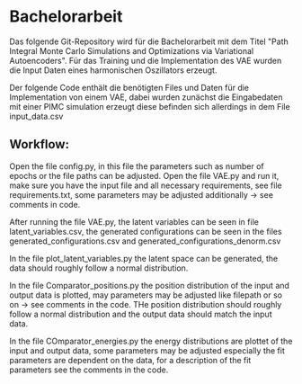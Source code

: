 # Bachelorarbeit
Das folgende Git-Repository wird für die Bachelorarbeit mit dem Titel "Path Integral Monte Carlo Simulations and Optimizations via Variational Autoencoders". Für das Training und die Implementation des VAE wurden die Input Daten eines harmonischen Oszillators erzeugt.

Der folgende Code enthält die benötigten Files und Daten für die Implementation von einem VAE, dabei wurden zunächst die Eingabedaten mit einer PIMC simulation erzeugt diese befinden sich allerdings in dem File input\_data.csv


## Workflow:

Open the file config.py, in this file the parameters such as number of epochs or the file paths can be adjusted.
Open the file VAE.py and run it, make sure you have the input file and all necessary requirements, see file requirements.txt, some parameters may be adjusted additionally -> see comments in code.

After running the file VAE.py, the latent variables can be seen in file latent\_variables.csv, the generated configurations can be seen in the files generated\_configurations.csv and generated\_configurations\_denorm.csv

In the file plot\_latent\_variables.py the latent space can be generated, the data should roughly follow a normal distribution.

In the file Comparator\_positions.py the position distribution of the input and output data is plotted, may parameters may be adjusted like filepath or so on -> see comments in the code. THe position distribution should roughly follow a normal distribution and the output data should match the input data.

In the file COmparator\_energies.py the energy distributions are plottet of the input and output data, some parameters may be adjusted especially the fit parameters are dependent on the data, for a description of the fit parameters see the comments in the code. 

